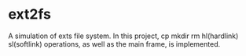 # ext2fs
A simulation of exts file system. In this project, cp mkdir rm hl(hardlink) sl(softlink) operations, as well as the main frame, is implemented.
